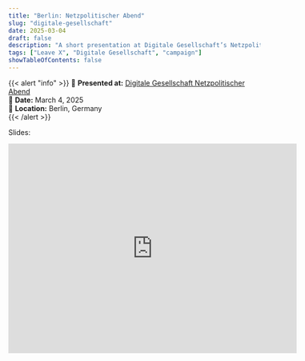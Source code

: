 ```yaml
---
title: "Berlin: Netzpolitischer Abend"
slug: "digitale-gesellschaft"
date: 2025-03-04
draft: false
description: "A short presentation at Digitale Gesellschaft’s Netzpolitischer Abend on the risks of political discourse on X and alternatives."
tags: ["Leave X", "Digitale Gesellschaft", "campaign"]
showTableOfContents: false
---
```


{{< alert "info" >}}
🎤 **Presented at:** [Digitale Gesellschaft Netzpolitischer Abend](https://digitalegesellschaft.de/2025/02/144-netzpolitischer-abend/)  
📅 **Date:** March 4, 2025  
📍 **Location:** Berlin, Germany  
{{< /alert >}}

Slides:

<iframe src="https://slides.com/everton137/deck-fc2ce7/embed?style=light" width="576" height="420" scrolling="no" frameborder="0" webkitallowfullscreen mozallowfullscreen allowfullscreen></iframe>

